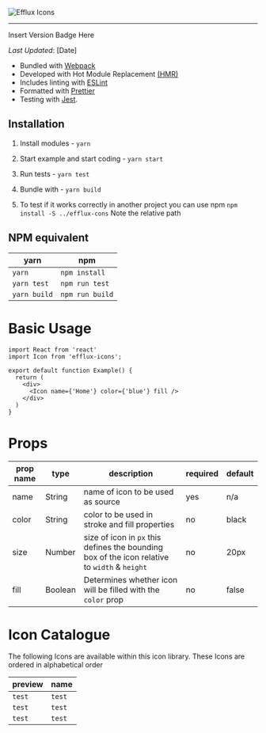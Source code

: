 ![Efflux Icons](https://user-images.githubusercontent.com/16481834/56536217-1dd0e180-6523-11e9-84c6-7045dcc18034.png)

---
Insert Version Badge Here

*Last Updated*: [Date]

-   Bundled with [Webpack](https://webpack.js.org/)
-   Developed with Hot Module Replacement [(HMR)](https://webpack.js.org/concepts/hot-module-replacement/)
-   Includes linting with [ESLint](http://eslint.org/)
-   Formatted with [Prettier](https://prettier.io/)
-   Testing with [Jest](http://facebook.github.io/jest/).

## Installation

1. Install modules - `yarn`

2. Start example and start coding - `yarn start`

3. Run tests - `yarn test`

4. Bundle with - `yarn build`

5. To test if it works correctly in another project you can use npm `npm install -S ../efflux-cons` Note the relative path


## NPM equivalent

| yarn         | npm             |
| ------------ | --------------- |
| `yarn`       | `npm install`   |
| `yarn test`  | `npm run test`  |
| `yarn build` | `npm run build` |

# Basic Usage

```
import React from 'react'
import Icon from 'efflux-icons';

export default function Example() {
  return (
    <div>
      <Icon name={'Home'} color={'blue'} fill />
    </div>
  )
}

```

# Props
| prop name | type    | description                                                                                   | required | default |
|-----------|---------|-----------------------------------------------------------------------------------------------|----------|---------|
| name      | String  | name of icon to be used as source                                                             | yes      | n/a     |
| color     | String  | color to be used in stroke and fill properties                                                | no       | black   |
| size      | Number  | size of icon in `px` this defines the bounding box of the icon relative to `width` & `height` | no       | 20px    |
| fill      | Boolean | Determines whether icon will be filled with the `color` prop                                  | no       | false   |

# Icon Catalogue
The following Icons are available within this icon library. These Icons are ordered in alphabetical order

| preview         | name             |
| ------------ | --------------- |
| `test`       | `test`   |
| `test`  | `test`  |
| `test` | `test` |

